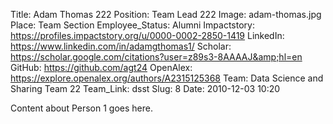 Title: Adam Thomas 222
Position: Team Lead 222
Image: adam-thomas.jpg
Place: Team Section
Employee_Status: Alumni
Impactstory: https://profiles.impactstory.org/u/0000-0002-2850-1419
LinkedIn: https://www.linkedin.com/in/adamgthomas1/
Scholar: https://scholar.google.com/citations?user=z89s3-8AAAAJ&amp;hl=en
GitHub: https://github.com/agt24
OpenAlex: https://explore.openalex.org/authors/A2315125368
Team: Data Science and Sharing Team 22
Team_Link: dsst
Slug: 8
Date: 2010-12-03 10:20

Content about Person 1 goes here.